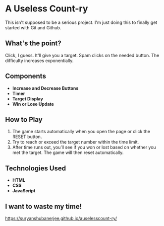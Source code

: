 # A Useless Count-ry

This isn't supposed to be a serious project. I'm just doing this to finally get started with Git and Github.

## What's the point?

Click, I guess. It'll give you a target. Spam clicks on the needed button. The difficulty increases exponentially. 

## Components

- **Increase and Decrease Buttons**
- **Timer**
- **Target Display**
- **Win or Lose Update**

## How to Play

1. The game starts automatically when you open the page or click the RESET button.
2. Try to reach or exceed the target number within the time limit.
4. After time runs out, you’ll see if you won or lost based on whether you met the target. The game will then reset automatically.

## Technologies Used

- **HTML**
- **CSS**
- **JavaScript**

## I want to waste my time!

https://suryanshubanerjee.github.io/auselesscount-ry/
